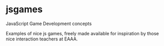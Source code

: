 jsgames
=======

JavaScript Game Development concepts

Examples of nice js games, freely made available for inspiration by those nice interaction teachers at EAAA.